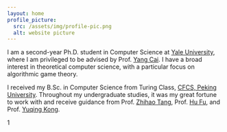 ```yaml
---
layout: home
profile_picture:
  src: /assets/img/profile-pic.png
  alt: website picture
---
```


<p>
  
I am a second-year Ph.D. student in Computer Science at <a href="https://www.yale.edu/">Yale University</a>, where I am privileged to be advised by Prof. <a href="http://www.cs.yale.edu/homes/cai/">Yang Cai</a>. I have a broad interest in theoretical computer science, with a particular focus on algorithmic game theory.

</p>

<p>

I received my B.Sc. in Computer Science from Turing Class, <a href="https://cfcs.pku.edu.cn/english/">CFCS, Peking University</a>. Throughout my undergraduate studies, it was my great fortune to work with and receive guidance from Prof. <a href="http://zhihaotang.com/">Zhihao Tang</a>, Prof. <a href="https://www.fuhuthu.com/">Hu Fu</a>, and Prof. <a href="https://cfcs.pku.edu.cn/yuqkong/">Yuqing Kong</a>.

</p>

<p>1</p>

<!-- <p> -->
  <!-- You can find the source code and the instructions on <a href="https://github.com/eliottvincent/bay">GitHub</a>. -->
<!-- </p> -->

